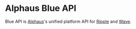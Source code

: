 # Alphaus Blue API
Blue API is [Alphaus](https://alphaus.cloud/en/)'s unified platform API for [Ripple](https://alphaus.cloud/en/product/ripple/) and [Wave](https://alphaus.cloud/en/product/wave/).
